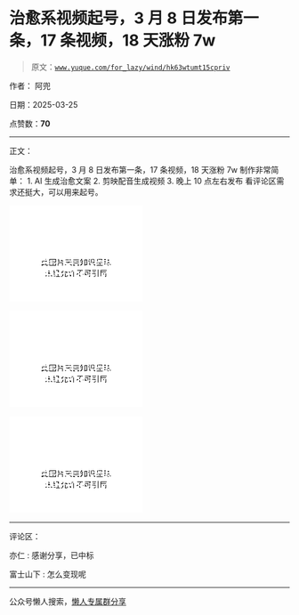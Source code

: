 # 治愈系视频起号，3 月 8 日发布第一条，17 条视频，18 天涨粉 7w

> 原文：[`www.yuque.com/for_lazy/wind/hk63wtumt15cpriv`](https://www.yuque.com/for_lazy/wind/hk63wtumt15cpriv)

作者： 阿兜

日期：2025-03-25

点赞数：**70**

* * *

正文：

治愈系视频起号，3 月 8 日发布第一条，17 条视频，18 天涨粉 7w 制作非常简单： 1. AI 生成治愈文案 2. 剪映配音生成视频 3. 晚上 10 点左右发布 看评论区需求还挺大，可以用来起号。

![](img/5e7bc4dd6b075c6f0157e71d2165cd2d.png "None")

![](img/76f3609da39f0aa8af2c2f3c10bd6084.png "None")

![](img/ecb84f3f4371a3da9c3494cef2e73016.png "None")

* * *

评论区：

亦仁 : 感谢分享，已中标

富士山下 : 怎么变现呢

* * *

公众号懒人搜索，[懒人专属群分享](https://lazybook.fun/#/blog/group)